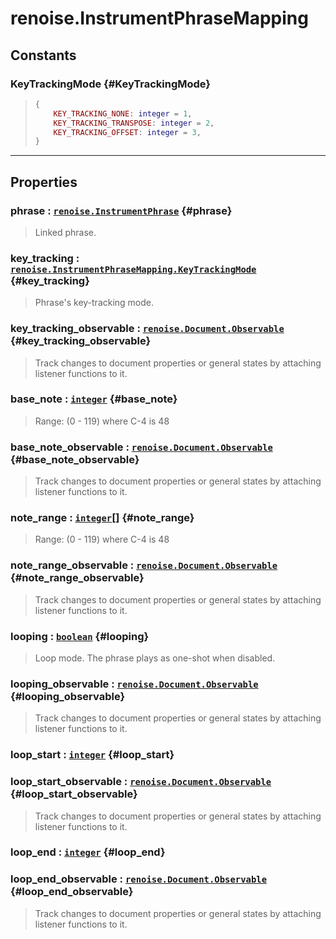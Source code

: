 # renoise.InstrumentPhraseMapping  

<!-- toc -->
  
## Constants
### KeyTrackingMode {#KeyTrackingMode}
> ```lua
> {
>     KEY_TRACKING_NONE: integer = 1,
>     KEY_TRACKING_TRANSPOSE: integer = 2,
>     KEY_TRACKING_OFFSET: integer = 3,
> }
> ```
  

---  
## Properties
### phrase : [`renoise.InstrumentPhrase`](../../API/renoise/renoise.InstrumentPhrase.md) {#phrase}
> Linked phrase.

### key_tracking : [`renoise.InstrumentPhraseMapping.KeyTrackingMode`](renoise.InstrumentPhraseMapping.md#KeyTrackingMode) {#key_tracking}
> Phrase's key-tracking mode.

### key_tracking_observable : [`renoise.Document.Observable`](../../API/renoise/renoise.Document.Observable.md) {#key_tracking_observable}
> Track changes to document properties or general states by attaching listener
> functions to it.

### base_note : [`integer`](../../API/builtins/integer.md) {#base_note}
> Range: (0 - 119) where C-4 is 48

### base_note_observable : [`renoise.Document.Observable`](../../API/renoise/renoise.Document.Observable.md) {#base_note_observable}
> Track changes to document properties or general states by attaching listener
> functions to it.

### note_range : [`integer`](../../API/builtins/integer.md)[] {#note_range}
> Range: (0 - 119) where C-4 is 48

### note_range_observable : [`renoise.Document.Observable`](../../API/renoise/renoise.Document.Observable.md) {#note_range_observable}
> Track changes to document properties or general states by attaching listener
> functions to it.

### looping : [`boolean`](../../API/builtins/boolean.md) {#looping}
> Loop mode. The phrase plays as one-shot when disabled.

### looping_observable : [`renoise.Document.Observable`](../../API/renoise/renoise.Document.Observable.md) {#looping_observable}
> Track changes to document properties or general states by attaching listener
> functions to it.

### loop_start : [`integer`](../../API/builtins/integer.md) {#loop_start}
### loop_start_observable : [`renoise.Document.Observable`](../../API/renoise/renoise.Document.Observable.md) {#loop_start_observable}
> Track changes to document properties or general states by attaching listener
> functions to it.

### loop_end : [`integer`](../../API/builtins/integer.md) {#loop_end}
### loop_end_observable : [`renoise.Document.Observable`](../../API/renoise/renoise.Document.Observable.md) {#loop_end_observable}
> Track changes to document properties or general states by attaching listener
> functions to it.

  

